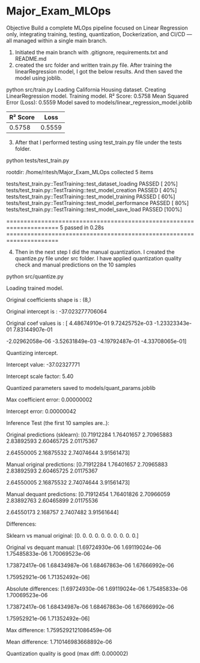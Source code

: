 # Major\_Exam\_MLOps

Objective
Build a complete MLOps pipeline focused on Linear Regression only, integrating training, testing,
quantization, Dockerization, and CI/CD — all managed within a single main branch.

1. Initiated the main branch with .gitignore, requirements.txt and README.md
2. created the src folder and written train.py file. After training the linearRegression model, I got the below results. And then saved the model using joblib.

python src/train.py
Loading California Housing dataset.
Creating LinearRegression model.
Training model.
R² Score: 0.5758
Mean Squared Error (Loss): 0.5559
Model saved to models/linear_regression_model.joblib

| R² Score | Loss   |
|----------|--------|
| 0.5758   | 0.5559 |

3. After that I performed testing using test_train.py file under the tests folder.

python tests/test_train.py

rootdir: /home/ritesh/Major_Exam_MLOps
collected 5 items                                                                                                                                           

tests/test_train.py::TestTraining::test_dataset_loading PASSED                                                                                        [ 20%]
tests/test_train.py::TestTraining::test_model_creation PASSED                                                                                         [ 40%] 
tests/test_train.py::TestTraining::test_model_training PASSED                                                                                         [ 60%]
tests/test_train.py::TestTraining::test_model_performance PASSED                                                                                      [ 80%]
tests/test_train.py::TestTraining::test_model_save_load PASSED                                                                                        [100%]

===================================================================== 5 passed in 0.28s =====================================================================


4. Then in the next step I did the manual quantization. I created the quantize.py file under src folder. I have applied quantization quality check and manual predictions on the 10 samples

python src/quantize.py

Loading trained model.

Original coefficients shape is : (8,)

Original intercept is : -37.023277706064

Original coef values is : [ 4.48674910e-01  9.72425752e-03 -1.23323343e-01  7.83144907e-01

 -2.02962058e-06 -3.52631849e-03 -4.19792487e-01 -4.33708065e-01]

 Quantizing intercept.

Intercept value: -37.02327771

Intercept scale factor: 5.40

Quantized parameters saved to models/quant_params.joblib

Max coefficient error: 0.00000002

Intercept error: 0.00000042

 Inference Test (the first 10 samples are..):

Original predictions (sklearn): [0.71912284 1.76401657 2.70965883 2.83892593 2.60465725 2.01175367

 2.64550005 2.16875532 2.74074644 3.91561473]

Manual original predictions:    [0.71912284 1.76401657 2.70965883 2.83892593 2.60465725 2.01175367

 2.64550005 2.16875532 2.74074644 3.91561473]

Manual dequant predictions:     [0.71912454 1.76401826 2.70966059 2.83892763 2.60465899 2.01175536

 2.64550173 2.168757   2.7407482  3.91561644]

 Differences:

Sklearn vs manual original: [0. 0. 0. 0. 0. 0. 0. 0. 0. 0.]

Original vs dequant manual:  [1.69724930e-06 1.69119024e-06 1.75485833e-06 1.70069523e-06

 1.73872417e-06 1.68434987e-06 1.68467863e-06 1.67666992e-06

 1.75952921e-06 1.71352492e-06]

Absolute differences: [1.69724930e-06 1.69119024e-06 1.75485833e-06 1.70069523e-06

 1.73872417e-06 1.68434987e-06 1.68467863e-06 1.67666992e-06

 1.75952921e-06 1.71352492e-06]

Max difference: 1.7595292121086459e-06

Mean difference: 1.710146983668892e-06

Quantization quality is good (max diff: 0.000002)